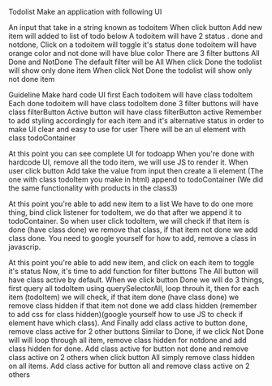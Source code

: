 Todolist
Make an application with following UI 

An input that take in a string known as todoitem
When click button Add new item will added to list of todo below
A todoitem will have 2 status . done and notdone,
Click on a todoitem will toggle it's status
done todoitem will have orange color and not done will have blue color
There are 3 filter buttons All Done and NotDone
The default filter will be All
When click Done the todolist will show only done item
When click Not Done the todolist will show only not done item

Guideline
Make hard code UI first
Each todoitem will have class todoItem
Each done todoitem will have class todoItem done
3 filter buttons will have class filterButton
Active button will have class filterButton active
Remember to add styling accordingly for each item and it's alternative status in order to make UI clear and easy to use for user
There will be an ul element with class todoContainer

At this point you can see complete UI for todoapp
When you're done with hardcode UI, remove all the todo item, we will use JS to render it.
When user click button Add take the value from input then create a li element (The one with class todoItem you make in html) append to todoContainer (We did the same functionality with products in the class3)

At this point you're able to add new item to a list
We have to do one more thing, bind click listener for todoItem, we do that after we append it to todoContainer. So when user click todoItem, we will check if that item is done (have class done) we remove that class, if that item not done we add class done. You need to google yourself for how to add, remove a class in javascrip.

At this point you're able to add new item, and click on each item to toggle it's status
Now, it's time to add function for filter buttons
The All button will have class active by default.
When we click button Done we will do 3 things, first query all todoItem using querySelectorAll, loop throuh it, then for each item (todoItem) we will check, if that item done (have class done) we remove class hidden if that item not done we add class hidden (remember to add css for class hidden)(google yourself how to use JS to check if element have which class). And Finally add class active to button done, remove class active for 2 other buttons
Similar to Done, if we click Not Done will will loop through all item, remove class hidden for notdone and add class hidden for done. Add class active for button not done and remove class active on 2 others
when click button All simply remove class hidden on all items. Add class active for button all and remove class active on 2 others